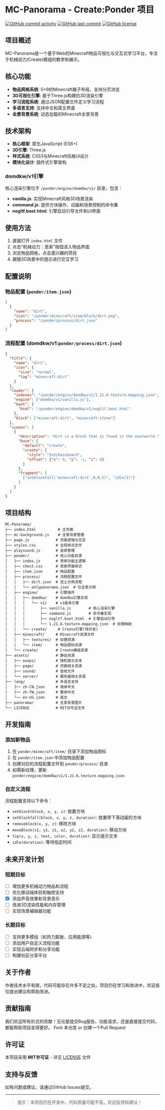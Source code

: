 # MC-Panorama - Create:Ponder 项目

[![GitHub commit activity](https://img.shields.io/github/commit-activity/t/Domdkw/MC-Panorama)](https://github.com/Domdkw/MC-Panorama/commits/main)
[![GitHub last commit](https://img.shields.io/github/last-commit/Domdkw/MC-Panorama)](https://github.com/Domdkw/MC-Panorama/commits/main)
[![GitHub license](https://img.shields.io/github/license/Domdkw/MC-Panorama)](https://github.com/Domdkw/MC-Panorama/blob/main/LICENSE)

## 项目概述

MC-Panorama是一个基于Web的Minecraft物品可视化与交互式学习平台，专注于机械动力(Create)模组的教学和展示。

## 核心功能

- **物品网格系统**: 5×9的Minecraft箱子布局，支持分页浏览
- **3D可视化引擎**: 基于Three.js构建的3D渲染引擎
- **学习流程系统**: 通过JSON配置文件定义学习流程
- **多语言支持**: 支持中文和英文界面
- **全景背景系统**: 动态加载的Minecraft全景背景

## 技术架构

- **核心框架**: 原生JavaScript (ES6+)
- **3D引擎**: Three.js
- **样式系统**: CSS3与Minecraft风格UI设计
- **模块化设计**: 插件式引擎架构

### domdkw/v1引擎

核心渲染引擎位于 `/ponder/engine/domdkw/v1/` 目录，包含：
- **vanilla.js**: 实现Minecraft风格3D场景渲染
- **command.js**: 提供方块操作、动画和场景控制的命令集
- **nogltf.boot.html**: 引擎启动引导文件和UI界面

## 使用方法

1. 直接打开 `index.html` 文件
2. 点击"机械动力：思索"按钮进入物品界面
3. 浏览物品网格，点击感兴趣的项目
4. 跟随3D场景中的提示进行交互学习

## 配置说明

### 物品配置 (`ponder/item.json`)
```json
[
  {
    "name": "dirt",
    "icon": "/ponder/minecraft/item/block/dirt.png",
    "process": "/ponder/process/dirt.json"
  }
]
```

### 流程配置 (domdkw/v1:`ponder/process/dirt.json`)
```json
{
  "title": {
    "name": "dirt",
    "icon": {
      "size": "normal",
      "tag": "minecraft:dirt"
    }
  },
  "loader": {
    "indexes": "/ponder/engine/domdkw/v1/1.21.6.texture.mapping.json",
    "engine": ["domdkw/v1/vanilla.js"],
    "boot": {
      "html": "/ponder/engine/domdkw/v1/nogltf.boot.html"
    },
    "block": ["minecraft:dirt", "minecraft:stone"]
  },
  "scenes": [
    {
      "description": "dirt is a block that is found in the overworld.",
      "base": {
        "default": "create",
        "create": {
          "style": "5x5chessboard",
          "offset": {"x": 0, "y": -1, "z": 0}
        }
      },
      "fragment": [
        ["setblockfall('minecraft:dirt',0,0,5)", "idle(1)"]
      ]
    }
  ]
}
```

## 项目结构
```
MC-Panorama/
├── index.html          # 主页面
├── mc-background.js    # 全景背景管理
├── page.js            # 页面逻辑与交互
├── styles.css         # 全局样式文件
├── playsound.js       # 音效管理
├── ponder/            # 核心功能目录
│   ├── index.js       # 思索功能主逻辑
│   ├── chest.css      # 思索界面样式
│   ├── item.json      # 物品配置
│   ├── process/       # 流程配置文件
│   │   ├── dirt.json  # 泥土示例流程
│   │   └── onlypanorama.json  # 仅全景示例
│   ├── engine/        # 引擎插件
│   │   ├── domdkw/    # domdkw引擎实现
│   │   │   └── v1/    # v1版本引擎
│   │   │       ├── vanilla.js        # 核心渲染引擎
│   │   │       ├── command.js        # 命令集实现
│   │   │       ├── nogltf.boot.html  # 引擎启动引导
│   │   │       └── 1.21.6.texture.mapping.json  # 纹理映射
│   │   └── create/     # Create引擎(待开发)
│   ├── minecraft/     # Minecraft资源文件
│   │   ├── textures/  # 纹理资源
│   │   └── item/      # 物品图标资源
│   └── create/        # Create模组资源
├── assets/            # 静态资源
│   ├── ooops/         # 随机提示文本
│   ├── page/          # 页面相关资源
│   ├── sound/         # 音效文件
│   └── server/        # 服务器相关资源
├── lang/              # 多语言支持
│   ├── zh-CN.json     # 简体中文
│   ├── zh-TW.json     # 繁体中文
│   └── en-US.json     # 英文
├── panorama/          # 全景背景图片
└── LICENSE            # MIT许可证文件
```

## 开发指南

### 添加新物品
1. 在 `ponder/minecraft/item/` 目录下添加物品图标
2. 在 `ponder/item.json` 中添加物品配置
3. 创建对应的流程配置文件到 `ponder/process/` 目录
4. 如需新纹理，更新 `ponder/engine/domdkw/v1/1.21.6.texture.mapping.json`

### 自定义流程
流程配置支持以下命令：
- `setblock(block, x, y, z)`: 放置方块
- `setblockfall(block, x, y, z, duration)`: 放置带下落动画的方块
- `removeblock(x, y, z)`: 移除方块
- `moveBlock(x1, y1, z1, x2, y2, z2, duration)`: 移动方块
- `tip(x, y, z, text, color, duration)`: 显示提示文本
- `idle(duration)`: 等待指定时间

## 未来开发计划

### 短期目标
- [ ] 增加更多机械动力物品和流程
- [ ] 优化移动端体验和触控支持
- [x] 添加声音效果和背景音乐
- [ ] 改进3D渲染性能和内存管理
- [ ] 实现场景编辑器功能

### 长期目标
- [ ] 支持更多模组（如热力膨胀、应用能源等）
- [ ] 添加用户自定义流程功能
- [ ] 实现云端同步和分享功能
- [ ] 构建社区分享平台

## 关于作者

作者技术水平有限，代码可能存在许多不足之处。项目仍在学习和改进中，欢迎各位提出建议和帮助改进。

## 贡献指南

我们欢迎所有形式的贡献！无论是提交Bug报告、功能请求，还是直接提交代码，都能帮助项目变得更好。
Fork 本仓库 or
创建一个Pull Request
## 许可证

本项目采用 **MIT许可证** - 详见 [LICENSE](LICENSE) 文件

## 支持与反馈

如有问题或建议，请通过GitHub Issues提交。

---

> 提示：本项目仍在开发中，代码质量可能不高，欢迎反馈和建议！